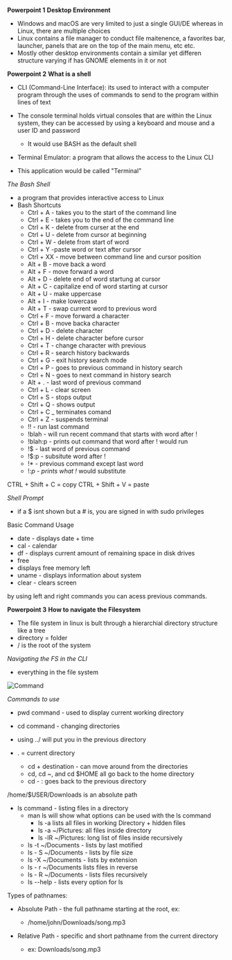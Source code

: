 
**Powerpoint 1**
**Desktop Environment** 
* Windows and macOS are very limited to just a single GUI/DE whereas in Linux, there are multiple choices
* Linux contains a file manager to conduct file maitenence, a favorites bar, launcher, panels that are on the top of the main menu, etc etc.
* Mostly other desktop environments contain a similar yet differen structure varying if has GNOME elements in it or not

**Powerpoint 2**
**What is a shell**
* CLI (Command-Line Interface): its used to interact with a computer program through the uses of commands to send to the program within lines of text
* The console terminal holds virtual consoles that are within the Linux system, they can be accessed by using a keyboard and mouse and a user ID and password
  * It would use BASH as the default shell 

* Terminal Emulator: a program that allows the access to the Linux CLI
* This application would be called "Terminal"
  
*The Bash Shell*
* a program that provides interactive access to Linux
* Bash Shortcuts
  * Ctrl + A - takes you to the start of the command line
  * Ctrl + E - takes you to the end of the command line
  * Ctrl + K - delete from curser at the end
  * Ctrl + U - delete from cursor at beginning
  * Ctrl + W - delete from start of word
  * Ctrl + Y -paste word or text after cursor
  * Ctrl + XX - move between command line and cursor position
  * Alt + B - move back a word
  * Alt + F - move forward a word
  * Alt + D - delete end of word startung at cursor
  * Alt + C - capitalize end of word starting at cursor
  * Alt + U - make uppercase
  * Alt + I - make lowercase
  * Alt + T - swap current word to previous word
  * Ctrl + F - move forward a character
  * Ctrl + B - move backa character
  * Ctrl + D - delete character
  * Ctrl + H - delete character before cursor
  * Ctrl + T - change character with previous
  * Ctrl + R - search history backwards
  * Ctrl + G - exit history search mode
  * Ctrl + P - goes to previous command in history search 
  * Ctrl + N - goes to next command in history search
  * Alt + . - last word of previous command
  * Ctrl + L - clear screen
  * Ctrl + S - stops output
  * Ctrl + Q - shows output 
  * Ctrl + C _ terminates comand
  * Ctrl + Z - suspends terminal
  * !! - run last command 
  * !blah - will run recent command that starts with word after !
  * !blah:p - prints out command that word after ! would run
  * !$ - last word of previous command
  * !$:p - subsitute word after !
  * !* - previous command except last word
  * !*:p - prints what !* would substitute

CTRL + Shift + C = copy
CTRL + Shift + V = paste

*Shell Prompt*
* if a $ isnt shown but a # is, you are signed in with sudo privileges


Basic Command Usage
* date - displays date + time
* cal - calendar 
* df - displays current amount of remaining space in disk drives
* free
* displays free memory left
* uname - displays information about system
* clear - clears screen
  
by using left and right commands you can acess previous commands.

**Powerpoint 3**
**How to navigate the Filesystem**
* The file system in linux is bult through a hierarchial directory structure like a tree 
* directory = folder
* / is the root of the system
  
*Navigating the FS in the CLI*
* everything in the file system


![Command](:commands.png)

*Commands to use*
* pwd command - used to display current working directory
* cd command - changing directories
* using ../ will put you in the previous directory
* . = current directory


  * cd + destination - can move around from the directories
  * cd, cd ~, and cd $HOME all go back to the home directory
  * cd - : goes back to the previous directory

/home/$USER/Downloads is an absolute path

* ls command - listing files in a directory
  * man ls will show what options can be used with the ls command
    * ls -a lists all files in working Directory + hidden files
    * ls -a ~/Pictures: all files inside directory
    * ls -lR ~/Pictures: long list of files inside recursively
  * ls -t ~/Documents - lists by last motified
  * ls - S ~/Documents - lists by file size
  * ls -X ~/Documents - lists by extension
  * ls - r ~/Documents lists files in reverse
  * ls - R ~/Documents - lists files recursively
  * ls --help - lists every option for ls

Types of pathnames:
* Absolute Path - the full pathname starting at the root, ex: 
  * /home/john/Downloads/song.mp3

* Relative Path - specific and short pathname from the current directory
  * ex: Downloads/song.mp3



